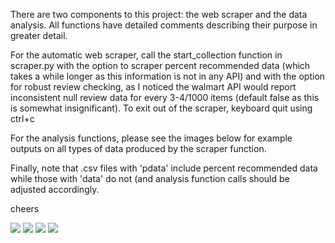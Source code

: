 There are two components to this project: the web scraper and the data analysis. All functions have detailed comments describing their purpose in greater detail.

For the automatic web scraper, call the start_collection function in scraper.py with the option to scraper percent recommended data (which takes a while longer as this information is not in any API) and with the option for robust review checking, as I noticed the walmart API would report inconsistent null review data for every 3-4/1000 items (default false as this is somewhat insignificant).
To exit out of the scraper, keyboard quit using ctrl+c

For the analysis functions, please see the images below for example outputs on all types of data produced by the scraper function. 

Finally, note that .csv files with 'pdata' include percent recommended data while those with 'data' do not (and analysis function calls should be adjusted accordingly.

cheers

![](https://cloud.githubusercontent.com/assets/15976155/11453930/2f738880-95eb-11e5-9d32-4488484d4989.png)
![](https://cloud.githubusercontent.com/assets/15976155/11453931/2f74c2f4-95eb-11e5-92b3-2c2c157801ae.png)
![](https://cloud.githubusercontent.com/assets/15976155/11453932/2f765e34-95eb-11e5-8945-ea597ea4a88f.png)
![](https://cloud.githubusercontent.com/assets/15976155/11453933/2f7b3788-95eb-11e5-99c3-6bf72016e1dd.png)
